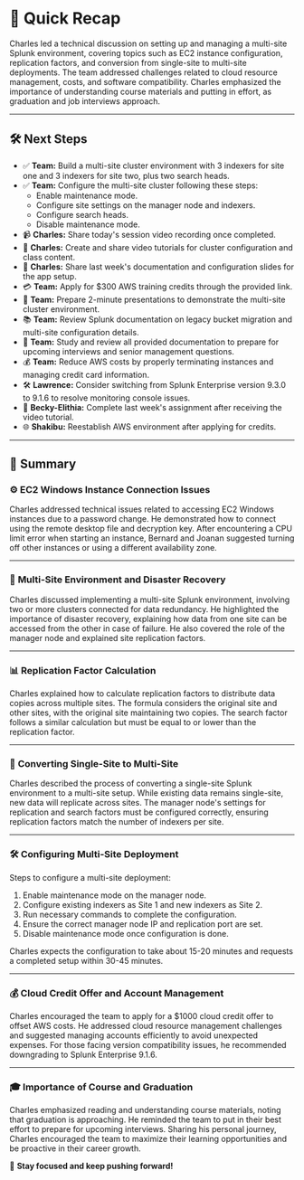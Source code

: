 # 📢 **Quick Recap**

Charles led a technical discussion on setting up and managing a multi-site Splunk environment, covering topics such as EC2 instance configuration, replication factors, and conversion from single-site to multi-site deployments. The team addressed challenges related to cloud resource management, costs, and software compatibility. Charles emphasized the importance of understanding course materials and putting in effort, as graduation and job interviews approach.

---

## 🛠 **Next Steps**

- ✅ **Team:** Build a multi-site cluster environment with 3 indexers for site one and 3 indexers for site two, plus two search heads.
- ✅ **Team:** Configure the multi-site cluster following these steps:
  - Enable maintenance mode.
  - Configure site settings on the manager node and indexers.
  - Configure search heads.
  - Disable maintenance mode.
- 📹 **Charles:** Share today's session video recording once completed.
- 🎥 **Charles:** Create and share video tutorials for cluster configuration and class content.
- 📄 **Charles:** Share last week's documentation and configuration slides for the app setup.
- 💳 **Team:** Apply for $300 AWS training credits through the provided link.
- 🎤 **Team:** Prepare 2-minute presentations to demonstrate the multi-site cluster environment.
- 📚 **Team:** Review Splunk documentation on legacy bucket migration and multi-site configuration details.
- 📝 **Team:** Study and review all provided documentation to prepare for upcoming interviews and senior management questions.
- 💰 **Team:** Reduce AWS costs by properly terminating instances and managing credit card information.
- 🛠 **Lawrence:** Consider switching from Splunk Enterprise version 9.3.0 to 9.1.6 to resolve monitoring console issues.
- 📖 **Becky-Elithia:** Complete last week's assignment after receiving the video tutorial.
- 🌐 **Shakibu:** Reestablish AWS environment after applying for credits.

---

## 🚀 **Summary**

### ⚙️ **EC2 Windows Instance Connection Issues**
Charles addressed technical issues related to accessing EC2 Windows instances due to a password change. He demonstrated how to connect using the remote desktop file and decryption key. After encountering a CPU limit error when starting an instance, Bernard and Joanan suggested turning off other instances or using a different availability zone.

---

### 🏢 **Multi-Site Environment and Disaster Recovery**
Charles discussed implementing a multi-site Splunk environment, involving two or more clusters connected for data redundancy. He highlighted the importance of disaster recovery, explaining how data from one site can be accessed from the other in case of failure. He also covered the role of the manager node and explained site replication factors.

---

### 📊 **Replication Factor Calculation**
Charles explained how to calculate replication factors to distribute data copies across multiple sites. The formula considers the original site and other sites, with the original site maintaining two copies. The search factor follows a similar calculation but must be equal to or lower than the replication factor.

---

### 🔄 **Converting Single-Site to Multi-Site**
Charles described the process of converting a single-site Splunk environment to a multi-site setup. While existing data remains single-site, new data will replicate across sites. The manager node's settings for replication and search factors must be configured correctly, ensuring replication factors match the number of indexers per site.

---

### 🛠 **Configuring Multi-Site Deployment**
Steps to configure a multi-site deployment:
1. Enable maintenance mode on the manager node.
2. Configure existing indexers as Site 1 and new indexers as Site 2.
3. Run necessary commands to complete the configuration.
4. Ensure the correct manager node IP and replication port are set.
5. Disable maintenance mode once configuration is done.

Charles expects the configuration to take about 15-20 minutes and requests a completed setup within 30-45 minutes.

---

### 💰 **Cloud Credit Offer and Account Management**
Charles encouraged the team to apply for a $1000 cloud credit offer to offset AWS costs. He addressed cloud resource management challenges and suggested managing accounts efficiently to avoid unexpected expenses. For those facing version compatibility issues, he recommended downgrading to Splunk Enterprise 9.1.6.

---

### 🎓 **Importance of Course and Graduation**
Charles emphasized reading and understanding course materials, noting that graduation is approaching. He reminded the team to put in their best effort to prepare for upcoming interviews. Sharing his personal journey, Charles encouraged the team to maximize their learning opportunities and be proactive in their career growth.

🚀 **Stay focused and keep pushing forward!**

